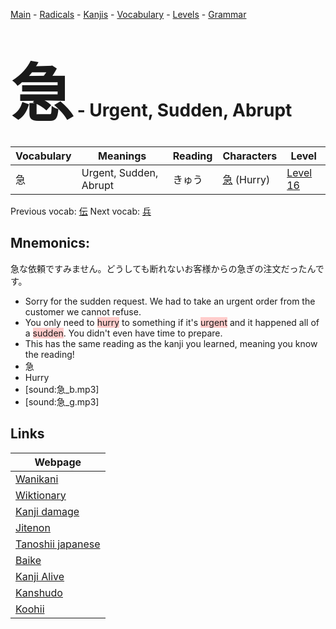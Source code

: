 <style> bigfont {font-size: 100px}</style>
[Main](../README.md) -
[Radicals](../radicals.md) -
[Kanjis](../kanjis.md) -
[Vocabulary](../vocabulary.md) -
[Levels](../levels.md) -
[Grammar](../grammar.md)
# <bigfont> 急</bigfont> - Urgent, Sudden, Abrupt 

| Vocabulary | Meanings | Reading | Characters | Level |
| --- | --- | --- | --- | --- |
| 急 | Urgent, Sudden, Abrupt | きゅう |  [急](../kanjis/急.md) (Hurry) | [Level 16](../levels/wk_level16.md) |

Previous vocab: [伝](伝.md) Next vocab: [兵](兵.md) 

## Mnemonics:
急な依頼ですみません。どうしても断れないお客様からの急ぎの注文だったんです。
* Sorry for the sudden request. We had to take an urgent order from the customer we cannot refuse.
* You only need to <span style="background-color:#ffcccb"> hurry</span> to something if it's <span style="background-color:#ffcccb"> urgent</span> and it happened all of a <span style="background-color:#ffcccb"> sudden</span>. You didn't even have time to prepare.
* This has the same reading as the kanji you learned, meaning you know the reading!
* 急
* Hurry
* [sound:急_b.mp3]
* [sound:急_g.mp3]


## Links 

| Webpage |
| --- |
| [Wanikani          ](https://www.wanikani.com/kanji/急) |
| [Wiktionary        ](https://en.wiktionary.org/wiki/急) |
| [Kanji damage      ](http://www.kanjidamage.com/kanji/search?utf8=✓&q=急) |
| [Jitenon           ](https://jitenon.com/kanji/急) |
| [Tanoshii japanese ](https://www.tanoshiijapanese.com/dictionary/kanji.cfm?k=急) |
| [Baike             ](https://baike.baidu.com/item/急) |
| [Kanji Alive       ](https://app.kanjialive.com/急) |
| [Kanshudo          ](https://www.kanshudo.com/searchmn?q=急) |
| [Koohii            ](https://kanji.koohii.com/study/kanji/急) |
